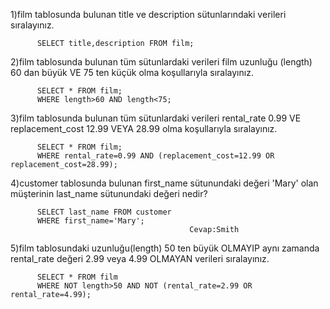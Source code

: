 1)film tablosunda bulunan title ve description sütunlarındaki verileri sıralayınız.

          SELECT title,description FROM film;
          
2)film tablosunda bulunan tüm sütunlardaki verileri film uzunluğu (length) 60 dan büyük VE 75 ten küçük olma koşullarıyla sıralayınız.

          SELECT * FROM film;
          WHERE length>60 AND length<75;
          
3)film tablosunda bulunan tüm sütunlardaki verileri rental_rate 0.99 VE replacement_cost 12.99 VEYA 28.99 olma koşullarıyla sıralayınız.

          SELECT * FROM film;
          WHERE rental_rate=0.99 AND (replacement_cost=12.99 OR replacement_cost=28.99);

4)customer tablosunda bulunan first_name sütunundaki değeri 'Mary' olan müşterinin last_name sütunundaki değeri nedir?

          SELECT last_name FROM customer
          WHERE first_name='Mary';
                                            Cevap:Smith

5)film tablosundaki uzunluğu(length) 50 ten büyük OLMAYIP aynı zamanda rental_rate değeri 2.99 veya 4.99 OLMAYAN verileri sıralayınız.

          SELECT * FROM film
          WHERE NOT length>50 AND NOT (rental_rate=2.99 OR rental_rate=4.99);
